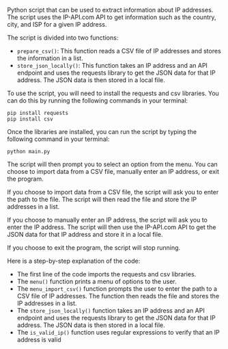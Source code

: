 Python script that can be used to extract information about IP addresses. The script uses the IP-API.com API to get information such as the country, city, and ISP for a given IP address.

The script is divided into two functions:

* `prepare_csv()`: This function reads a CSV file of IP addresses and stores the information in a list.
* `store_json_locally()`: This function takes an IP address and an API endpoint and uses the requests library to get the JSON data for that IP address. The JSON data is then stored in a local file.

To use the script, you will need to install the requests and csv libraries. You can do this by running the following commands in your terminal:

```
pip install requests
pip install csv
```

Once the libraries are installed, you can run the script by typing the following command in your terminal:

```
python main.py
```

The script will then prompt you to select an option from the menu. You can choose to import data from a CSV file, manually enter an IP address, or exit the program.

If you choose to import data from a CSV file, the script will ask you to enter the path to the file. The script will then read the file and store the IP addresses in a list.

If you choose to manually enter an IP address, the script will ask you to enter the IP address. The script will then use the IP-API.com API to get the JSON data for that IP address and store it in a local file.

If you choose to exit the program, the script will stop running.

Here is a step-by-step explanation of the code:

* The first line of the code imports the requests and csv libraries.
* The `menu()` function prints a menu of options to the user.
* The `menu_import_csv()` function prompts the user to enter the path to a CSV file of IP addresses. The function then reads the file and stores the IP addresses in a list.
* The `store_json_locally()` function takes an IP address and an API endpoint and uses the requests library to get the JSON data for that IP address. The JSON data is then stored in a local file.
* The `is_valid_ip()` function uses regular expressions to verify that an IP address is valid
